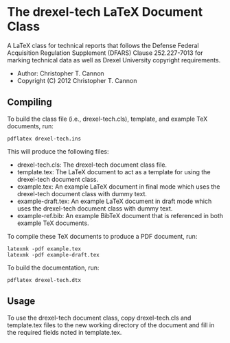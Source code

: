 The drexel-tech LaTeX Document Class
===========

A LaTeX class for technical reports that follows the Defense Federal Acquisition
Regulation Supplement (DFARS) Clause 252.227-7013 for marking technical data as
well as Drexel University copyright requirements.

* Author: Christopher T. Cannon
* Copyright (C) 2012 Christopher T. Cannon

Compiling
---------

To build the class file (i.e., drexel-tech.cls), template, and example TeX documents, run:

    pdflatex drexel-tech.ins

This will produce the following files:
* drexel-tech.cls: The drexel-tech document class file.
* template.tex: The LaTeX document to act as a template for using the
  drexel-tech document class.
* example.tex: An example LaTeX document in final mode which uses the drexel-tech document
  class with dummy text.
* example-draft.tex: An example LaTeX document in draft mode which uses the
  drexel-tech document class with dummy text.
* example-ref.bib: An example BibTeX document that is referenced in both example
  TeX documents.

To compile these TeX documents to produce a PDF document, run:

    latexmk -pdf example.tex
    latexmk -pdf example-draft.tex

To build the documentation, run:

    pdflatex drexel-tech.dtx

Usage
-----

To use the drexel-tech document class, copy drexel-tech.cls and template.tex
files to the new working directory of the document and fill in the required
fields noted in template.tex.
